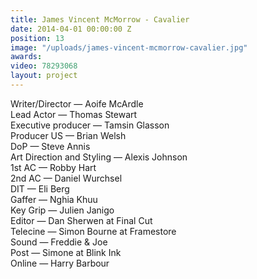 ```yaml
---
title: James Vincent McMorrow - Cavalier
date: 2014-04-01 00:00:00 Z
position: 13
image: "/uploads/james-vincent-mcmorrow-cavalier.jpg"
awards: 
video: 78293068
layout: project
---
```


Writer/Director — Aoife McArdle  
Lead Actor — Thomas Stewart  
Executive producer — Tamsin Glasson  
Producer US — Brian Welsh  
DoP — Steve Annis  
Art Direction and Styling — Alexis Johnson  
1st AC — Robby Hart  
2nd AC — Daniel Wurchsel  
DIT — Eli Berg  
Gaffer — Nghia Khuu  
Key Grip — Julien Janigo  
Editor — Dan Sherwen at Final Cut  
Telecine — Simon Bourne at Framestore  
Sound  — Freddie & Joe  
Post — Simone at Blink Ink  
Online — Harry Barbour